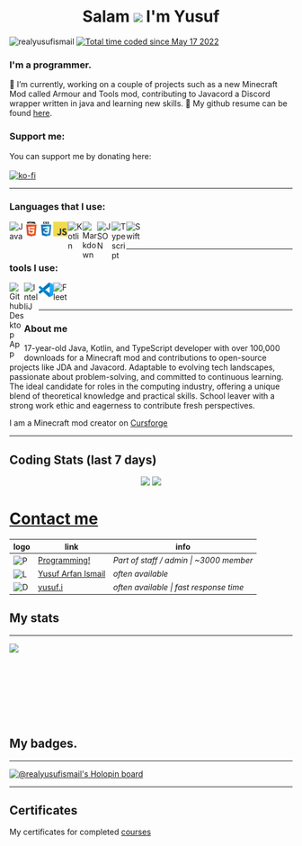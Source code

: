 <h1 align="center">Salam <img src="https://media.giphy.com/media/hvRJCLFzcasrR4ia7z/giphy.gif" width="50"> I'm Yusuf</h1>
<p align="left"> <img src="https://komarev.com/ghpvc/?username=realyusufismail&label=Profile%20views&color=0e75b6&style=flat" alt="realyusufismail" /> 
<a href="https://wakatime.com/@f0f08b60-5529-4266-bfff-4cad16da581e"><img src="https://wakatime.com/badge/user/f0f08b60-5529-4266-bfff-4cad16da581e.svg" alt="Total time coded since May 17 2022" /></a> </p>

### I'm a programmer.
 🔭 I’m currently, working on a couple of projects such as a new Minecraft Mod called Armour and Tools mod, contributing to Javacord a Discord wrapper written in java and learning new skills.
 🔭 My github resume can be found [here](https://resume.github.io/?realyusufismail).
 
### Support me:

You can support me by donating here:
<br/>
<br/>
[![ko-fi](https://ko-fi.com/img/githubbutton_sm.svg)](https://ko-fi.com/yusufi)
<hr>

### Languages that I use:
[<img align="left" alt="Java" width="26px" src="https://cdn.iconscout.com/icon/free/png-512/java-43-569305.png"/>][java]
[<img align="left" alt="HTML 5" width="26px" src="https://raw.githubusercontent.com/github/explore/80688e429a7d4ef2fca1e82350fe8e3517d3494d/topics/html/html.png"/>][html]
[<img align="left" alt="CSS" width="26px" src="https://raw.githubusercontent.com/github/explore/80688e429a7d4ef2fca1e82350fe8e3517d3494d/topics/css/css.png"/>][css]
[<img align="left" alt="Javascript" width="26px" src="https://raw.githubusercontent.com/github/explore/80688e429a7d4ef2fca1e82350fe8e3517d3494d/topics/javascript/javascript.png"/>][javascript]
[<img align="left" alt="Kotlin" width="26px" src="https://seeklogo.com/images/K/kotlin-logo-6A9E0484CA-seeklogo.com.png"/>][kotlin]
[<img align="left" alt="Markdown" width="26px" src="https://upload.wikimedia.org/wikipedia/commons/4/48/Markdown-mark.svg"/>][markdown]
[<img align="left" alt="JSON" width="26px" src="https://upload.wikimedia.org/wikipedia/commons/c/c9/JSON_vector_logo.svg"/>][json]
[<img align="left" alt="Typescript" width="26px" src="https://upload.wikimedia.org/wikipedia/commons/4/4c/Typescript_logo_2020.svg"/>][typescript]
[<img align="left" alt="Swift" width="26px" src="https://upload.wikimedia.org/wikipedia/commons/9/9d/Swift_logo.svg"/>][swift]


<br/><br/>
<hr>

### tools I use:
[<img align="left" alt="Github Desktop App" width="26px" src="https://upload.wikimedia.org/wikipedia/commons/thumb/a/ae/Github-desktop-logo-symbol.svg/120px-Github-desktop-logo-symbol.svg.png"/>][github_app]
[<img align="left" alt="IntelliJ" width="26px" src="https://cdn.iconscout.com/icon/free/png-512/intellij-idea-569199.png"/>][intellij]
[<img align="left" alt="Visual Studio Code" width="26px" src="https://raw.githubusercontent.com/github/explore/80688e429a7d4ef2fca1e82350fe8e3517d3494d/topics/visual-studio-code/visual-studio-code.png"/>][vscode]
[<img align="left" alt="Fleet" width="26px" src="https://www.jetbrains.com/_assets/www/fleet/inc/overview-content/img/fleet-logo.65f4a04c59fc3ba93bb5e181050891c5.png"/>][fleet]
<br/><br/>
<hr>

### About me
17-year-old Java, Kotlin, and TypeScript developer with over 100,000 downloads for a Minecraft mod and contributions to open-source projects like JDA and Javacord. Adaptable to evolving tech landscapes, passionate about problem-solving, and committed to continuous learning. The ideal candidate for roles in the computing industry, offering a unique blend of theoretical knowledge and practical skills. School leaver with a strong work ethic and eagerness to contribute fresh perspectives.

I am a Minecraft mod creator on [Cursforge](https://www.curseforge.com/members/realyusufismail/projects)
<br/><hr>
## Coding Stats (last 7 days)
<p align="center">
  <a href="https://wakatime.com/share/@RealYusufIsmail/5e02df34-6c3f-4ce7-8df3-5e17628b3949.svg" target="_blank"><img src="https://wakatime.com/share/@RealYusufIsmail/5e02df34-6c3f-4ce7-8df3-5e17628b3949.svg" width="49%"/></a>
  <a href="https://wakatime.com/share/@RealYusufIsmail/ac5a0335-9cc7-4b5c-9212-5b312d7392ca.svg" target="_blank"><img src="https://wakatime.com/share/@RealYusufIsmail/ac5a0335-9cc7-4b5c-9212-5b312d7392ca.svg" width="49%"/></a>
</p>

<h1 align="left"><u>Contact me</u></h1>
<table>
    <thead>
        <tr>
            <th>logo</th>
            <th>link</th>
            <th>info</th>
        </tr>
    </thead>
    <tbody>
        <tr>
            <td>
                <img align="center" src="https://cdn.discordapp.com/icons/759424063130304592/0c249ee1a23bd231f5c65c3248558a4f.png?size=1024" height="64" width="64" alt="P" />
            </td>
            <td><a href="https://discord.gg/XWYHxUYsY8" target="blank"> Programming! </a></td>
            <td><i> Part of staff / admin | ~3000 member <i></td>
        </tr>
        <tr>
            <td><img align="center" src="https://cdn-icons-png.flaticon.com/512/174/174857.png" height="64" width="64" alt="L" /></td>
            <td><a href="https://www.linkedin.com/in/yusufarfanismail/" target="blank"> Yusuf Arfan Ismail </a></td>
            <td><i> often available<i></td>
        </tr>
        <tr>
            <td><img align="center" src="https://discord.com/assets/3437c10597c1526c3dbd98c737c2bcae.svg" height="64" width="64" alt="D" /></td>
            <td><a href="https://discord.com/users/422708001976221697" target="blank"> yusuf.i </a></td>
            <td><i> often available | fast response time <i></td>
        </tr>
    </tbody>
</table>

## My stats
<hr>
<img align="left" src="https://api.githubtrends.io/user/svg/RealYusufIsmail/langs?time_range=one_year&use_percent=True&include_private=True&compact=True&theme=dark"/>

<br/>
<br/>
<br/>
<br/>
<br/>
<br/>
<br/>
<br/>

## My badges.

<hr>

[![@realyusufismail's Holopin board](https://holopin.me/realyusufismail)](https://holopin.io/@realyusufismail)

<hr>             

## Certificates
My certificates for completed [courses](https://github.com/realyusufismail/Certificates)

[youtube]: https://www.youtube.com/channel/UC1RUkzjpWtp4w3OoMKh7pGg
[mod1]: https://www.curseforge.com/minecraft/mc-mods/ben-ten-mob-mod
[mod2]: https://www.curseforge.com/minecraft/mc-mods/creatuures
[discord]: https://discord.gg/DbnHnNKAwA
[kotlin]: https://kotlinlang.org
[markdown]: https://daringfireball.net/projects/markdown/
[json]: https://www.json.org/json-en.html
[typescript]: https://www.typescriptlang.org
[swift]: https://www.swift.org
[vscode]: https://code.visualstudio.com
[java]: https://www.java.com
[html]: https://en.wikipedia.org/wiki/HTML
[css]: https://en.wikipedia.org/wiki/CSS
[javascript]: https://www.javascript.com
[nodejs]: https://nodejs.org
[intellij]: https://www.jetbrains.com/idea/
[atom]: https://atom.io/
[gofundme]: https://www.gofundme.com/manage/bvbqp-help-me-get-a-better-computer
[kofi]: https://ko-fi.com/yusufi
[opencollective]: https://opencollective.com/yusufi 
[github_app]: https://desktop.github.com
[fleet]: https://www.jetbrains.com/fleet/




